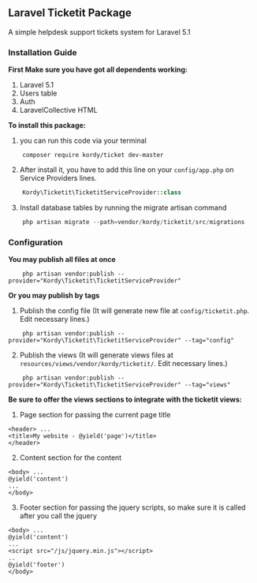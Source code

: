 ## Laravel Ticketit Package
A simple helpdesk support tickets system for Laravel 5.1

### Installation Guide
**First Make sure you have got all dependents working:**
1. Laravel 5.1
2. Users table
3. Auth
4. LaravelCollective HTML

**To install this package:**
1. you can run this code via your terminal
```shell
	composer require kordy/ticket dev-master
```

2. After install it, you have to add this line on your `config/app.php` on Service Providers lines.
```php
	Kordy\Ticketit\TicketitServiceProvider::class
```

3. Install database tables by running the migrate artisan command 
```php
	php artisan migrate --path=vendor/kordy/ticketit/src/migrations
```

### Configuration
**You may publish all files at once**
```shell
	php artisan vendor:publish --provider="Kordy\Ticketit\TicketitServiceProvider"
```

**Or you may publish by tags**
1. Publish the config file (It will generate new file at `config/ticketit.php`. Edit necessary lines.)
```shell
	php artisan vendor:publish --provider="Kordy\Ticketit\TicketitServiceProvider" --tag="config"
```
2. Publish the views (It will generate views files at `resources/views/vendor/kordy/ticketit/`. Edit necessary lines.)
```shell
	php artisan vendor:publish --provider="Kordy\Ticketit\TicketitServiceProvider" --tag="views"
```
**Be sure to offer the views sections to integrate with the ticketit views:**
1. Page section for passing the current page title
```blade
<header> ...
<title>My website - @yield('page')</title>
</header>
```
2. Content section for the content
```blade
<body> ...
@yield('content')
...
</body>
```

3. Footer section for passing the jquery scripts, so make sure it is called after you call the jquery
```blade
<body> ...
@yield('content')
...
<script src="/js/jquery.min.js"></script>
..
@yield('footer')
</body>
```
